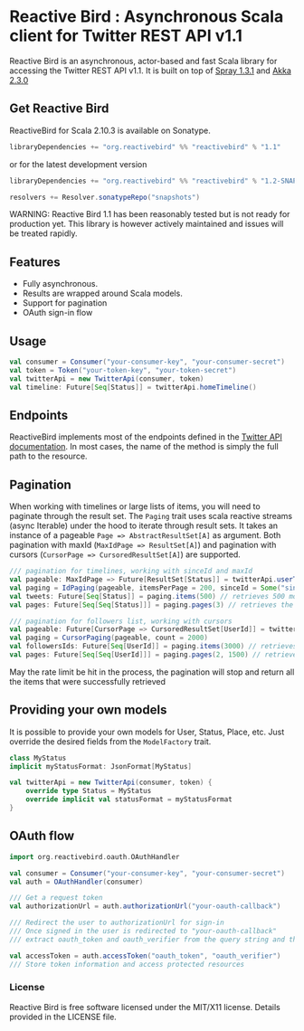 # Reactive Bird : Asynchronous Scala client for Twitter REST API v1.1 

Reactive Bird is an asynchronous, actor-based and fast Scala library for accessing the Twitter REST API v1.1. It is built on top of [Spray 1.3.1](http://spray.io/) and [Akka 2.3.0](https://typesafe.com/platform/runtime/akka) 

## Get Reactive Bird

ReactiveBird for Scala 2.10.3 is available on Sonatype.

```scala
libraryDependencies += "org.reactivebird" %% "reactivebird" % "1.1"
```
or for the latest development version
```scala
libraryDependencies += "org.reactivebird" %% "reactivebird" % "1.2-SNAPSHOT"

resolvers += Resolver.sonatypeRepo("snapshots")
```

WARNING: Reactive Bird 1.1 has been reasonably tested but is not ready for production yet. This library is however actively maintained and issues will be treated rapidly.

## Features 
* Fully asynchronous.  
* Results are wrapped around Scala models. 
* Support for pagination 
* OAuth sign-in flow 

## Usage

```scala
val consumer = Consumer("your-consumer-key", "your-consumer-secret")
val token = Token("your-token-key", "your-token-secret")
val twitterApi = new TwitterApi(consumer, token)
val timeline: Future[Seq[Status]] = twitterApi.homeTimeline()
```
## Endpoints 
ReactiveBird implements most of the endpoints defined in the [Twitter API documentation](https://dev.twitter.com/docs/api/1.1). In most cases, the name of the method is simply the full path to the resource. 

## Pagination

When working with timelines or large lists of items, you will need to paginate through the result set. The `Paging` trait
uses scala reactive streams (async Iterable) under the hood to iterate through result sets. It takes an instance of a pageable `Page => AbstractResultSet[A]`
as argument. Both pagination with maxId (`MaxIdPage => ResultSet[A]`) and pagination with cursors (`CursorPage => CursoredResultSet[A]`) are supported.

```scala
/// pagination for timelines, working with sinceId and maxId
val pageable: MaxIdPage => Future[ResultSet[Status]] = twitterApi.userTimeline(screenName = Some("BGuigal"))(_)
val paging = IdPaging(pageable, itemsPerPage = 200, sinceId = Some("sinceId"))
val tweets: Future[Seq[Status]] = paging.items(500) // retrieves 500 most recent tweets 200 tweets at time
val pages: Future[Seq[Seq[Status]]] = paging.pages(3) // retrieves the first three pages of 200 tweets
```

```scala
/// pagination for followers list, working with cursors
val pageable: Future[CursorPage => CursoredResultSet[UserId]] = twitterApi.followersIds(screenName = Some("BGuigal"))(_)
val paging = CursorPaging(pageable, count = 2000)
val followersIds: Future[Seq[UserId]] = paging.items(3000) // retrieves the first 3000 followers 2000 followers at a time
val pages: Future[Seq[Seq[UserId]]] = paging.pages(2, 1500) // retrieves 2 pages of 2000 followers
```

May the rate limit be hit in the process, the pagination will stop and return all the items that were
successfully retrieved

## Providing your own models

It is possible to provide your own models for User, Status, Place, etc. Just override the desired fields from the `ModelFactory` trait.

```scala
class MyStatus
implicit myStatusFormat: JsonFormat[MyStatus]

val twitterApi = new TwitterApi(consumer, token) {
    override type Status = MyStatus
    override implicit val statusFormat = myStatusFormat
}

```


## OAuth flow

```scala
import org.reactivebird.oauth.OAuthHandler

val consumer = Consumer("your-consumer-key", "your-consumer-secret")
val auth = OAuthHandler(consumer)

/// Get a request token
val authorizationUrl = auth.authorizationUrl("your-oauth-callback")

/// Redirect the user to authorizationUrl for sign-in
/// Once signed in the user is redirected to "your-oauth-callback"
/// extract oauth_token and oauth_verifier from the query string and then request an access token

val accessToken = auth.accessToken("oauth_token", "oauth_verifier")
/// Store token information and access protected resources
```


### License
Reactive Bird is free software licensed under the MIT/X11 license. Details provided in the LICENSE file.